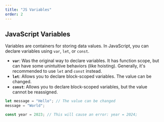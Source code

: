 ```yaml
---
title: "JS Variables"
order: 2
---
```


## JavaScript Variables

Variables are containers for storing data values. In JavaScript, you can declare variables using `var`, `let`, or `const`.

- **`var`**: Was the original way to declare variables. It has function scope, but can have some unintuitive behaviors (like hoisting). Generally, it's recommended to use `let` and `const` instead.
- **`let`**: Allows you to declare block-scoped variables. The value can be changed.
- **`const`**: Allows you to declare block-scoped variables, but the value cannot be reassigned.

```javascript
let message = "Hello"; // The value can be changed
message = "World";

const year = 2023; // This will cause an error: year = 2024;
```